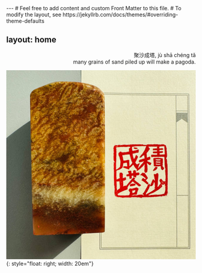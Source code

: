 <meta name="google-site-verification" content="iIKioixSLh5oPUFZBEL9Kw8GFCR1nEuLr_wM3JVU9cE" />
---
# Feel free to add content and custom Front Matter to this file.
# To modify the layout, see https://jekyllrb.com/docs/themes/#overriding-theme-defaults
<meta name="google-site-verification" content="iIKioixSLh5oPUFZBEL9Kw8GFCR1nEuLr_wM3JVU9cE" />

layout: home
---
 <p align="right"> 聚沙成塔, jù shā chéng tǎ<br>
many grains of sand piled up will make a pagoda.</p>

![image](/assets/seal.jpg){: style="float: right; width: 20em"}

<meta name="google-site-verification" content="iIKioixSLh5oPUFZBEL9Kw8GFCR1nEuLr_wM3JVU9cE" />